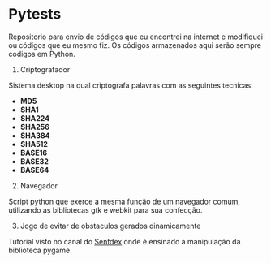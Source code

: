 # Pytests

Repositorio para envio de códigos que eu encontrei na internet e modifiquei ou códigos que eu mesmo fiz.
Os códigos armazenados aqui serão sempre codigos em Python.

1. Criptografador

  Sistema desktop na qual criptografa palavras com as seguintes tecnicas:
  * **MD5**
  * **SHA1**
  * **SHA224** 
  * **SHA256**
  * **SHA384** 
  * **SHA512**
  * **BASE16** 
  * **BASE32**
  * **BASE64**
  
2. Navegador

  Script python que exerce a mesma função de um navegador comum, utilizando as bibliotecas gtk e webkit para 
  sua confecção. 

3. Jogo de evitar de obstaculos gerados dinamicamente

  Tutorial visto no canal do [Sentdex](https://www.youtube.com/user/sentdex) onde é ensinado a manipulação da 
  biblioteca pygame.
